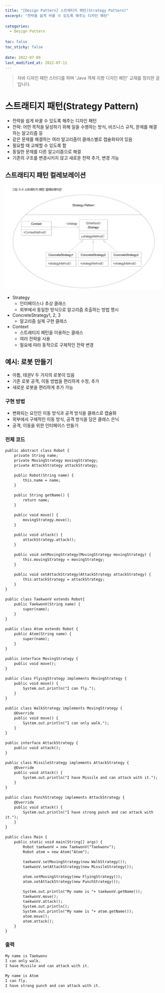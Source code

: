 ```yaml
---
title: "[Design Pattern] 스트래티지 패턴(Strategy Pattern)"
excerpt: "전략을 쉽게 바꿀 수 있도록 해주는 디자인 패턴"

categories:
  - Design Pattern

toc: false
toc_sticky: false
 
date: 2022-07-09
last_modified_at: 2022-07-11
---
```


> 자바 디자인 패턴 스터디를 하며 'Java 객체 지향 디자인 패턴' 교재를 정리한 글입니다.

# 스트래티지 패턴(Strategy Pattern)

- 전략을 쉽게 바꿀 수 있도록 해주는 디자인 패턴  
- 전략: 어떤 목적을 달성하기 위해 일을 수행하는 방식, 비즈니스 규칙, 문제를 해결하는 알고리즘 등  
- 같은 문제를 해결하는 여러 알고리즘이 클래스별로 캡슐화되어 있음  
- 필요할 때 교체할 수 있도록 함  
- 동일한 문제를 다른 알고리즘으로 해결  
- 기존의 구조를 변경시키지 않고 새로운 전략 추가, 변경 가능  

## 스트래티지 패턴 컬레보레이션

<img src="/assets/images/22070901/strategyPattern.jpg" width="700em">

- Strategy  
    - 인터페이스나 추상 클래스  
    - 외부에서 동일한 방식으로 알고리즘 호출하는 방법 명시  
- ConcreteStrategy1, 2, 3  
    - 알고리즘 실제 구현 클래스  
- Context  
    - 스트래티지 패턴을 이용하는 클래스  
    - 여러 전략을 사용  
    - 필요에 따라 동적으로 구체적인 전략 변경  

## 예시: 로봇 만들기

- 아톰, 태권V 두 가지의 로봇이 있음  
- 기존 로봇 공격, 이동 방법을 편리하게 수정, 추가  
- 새로운 로봇을 편리하게 추가 가능  

### 구현 방법

- 변화되는 요인인 이동 방식과 공격 방식을 클래스로 캡슐화  
- 외부에서 구체적인 이동 방식, 공격 방식을 담은 클래스 은닉  
- 공격, 이동을 위한 인터페이스 만들기  

### 전체 코드

```
public abstract class Robot {
    private String name;
    private MovingStrategy movingStrategy;
    private AttackStrategy attackStrategy;

    public Robot(String name) {
        this.name = name;
    }

    public String getName() {
        return name;
    }

    public void move() {
        movingStrategy.move();
    }

    public void attack() {
        attackStrategy.attack();
    }

    public void setMovingStrategy(MovingStrategy movingStrategy) {
        this.movingStrategy = movingStrategy;
    }

    public void setAttackStrategy(AttackStrategy attackStrategy) {
        this.attackStrategy = attackStrategy;
    }
}

public class TaekwonV extends Robot{
    public TaekwonV(String name) {
        super(name);
    }
}

public class Atom extends Robot {
    public Atom(String name) {
        super(name);
    }
}

public interface MovingStrategy {
    public void move();
}

public class FlyingStrategy implements MovingStrategy {
    public void move() {
        System.out.println("I can fly.");
    }
}

public class WalkStrategy implements MovingStrategy {
    @Override
    public void move() {
        System.out.println("I can only walk.");
    }
}

public interface AttackStrategy {
    public void attack();
}

public class MissileStrategy implements AttackStrategy {
    @Override
    public void attack() {
        System.out.println("I have Missile and can attack with it.");
    }
}

public class PunchStrategy implements AttackStrategy {
    @Override
    public void attack() {
        System.out.println("I have strong punch and can attack with it.");
    }
}

public class Main {
    public static void main(String[] args) {
        Robot taekwonV = new TaekwonV("Taekwonv");
        Robot atom = new Atom("Atom");

        taekwonV.setMovingStrategy(new WalkStrategy());
        taekwonV.setAttackStrategy(new MissileStrategy());

        atom.setMovingStrategy(new FlyingStrategy());
        atom.setAttackStrategy(new PunchStrategy());

        System.out.println("My name is "+ taekwonV.getName());
        taekwonV.move();
        taekwonV.attack();
        System.out.println();
        System.out.println("My name is "+ atom.getName());
        atom.move();
        atom.attack();
    }
}
```

### 출력

```
My name is Taekwonv
I can only walk.
I have Missile and can attack with it.

My name is Atom
I can fly.
I have strong punch and can attack with it.
```
